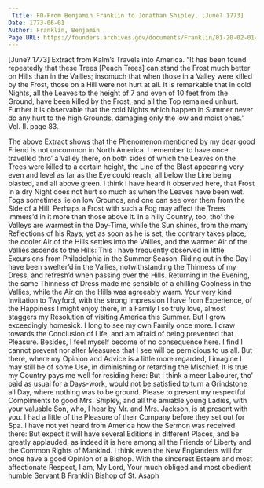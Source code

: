 ```yaml
---
 Title: FO-From Benjamin Franklin to Jonathan Shipley, [June? 1773]
Date: 1773-06-01
Author: Franklin, Benjamin
Page URL: https://founders.archives.gov/documents/Franklin/01-20-02-0148
---
```


[June? 1773]
Extract from Kalm’s Travels into America.
“It has been found repeatedly that these Trees [Peach Trees] can stand the Frost much better on Hills than in the Vallies; insomuch that when those in a Valley were killed by the Frost, those on a Hill were not hurt at all. It is remarkable that in cold Nights, all the Leaves to the height of 7 and even of 10 feet from the Ground, have been killed by the Frost, and all the Top remained unhurt. Further it is observable that the cold Nights which happen in Summer never do any hurt to the high Grounds, damaging only the low and moist ones.” Vol. II. page 83.

The above Extract shows that the Phenomenon mentioned by my dear good Friend is not uncommon in North America. I remember to have once travelled thro’ a Valley there, on both sides of which the Leaves on the Trees were killed to a certain height, the Line of the Blast appearing very even and level as far as the Eye could reach, all below the Line being blasted, and all above green. I think I have heard it observed here, that Frost in a dry Night does not hurt so much as when the Leaves have been wet. Fogs sometimes lie on low Grounds, and one can see over them from the Side of a Hill. Perhaps a Frost with such a Fog may affect the Trees immers’d in it more than those above it. In a hilly Country, too, tho’ the Valleys are warmest in the Day-Time, while the Sun shines, from the many Reflections of his Rays; yet as soon as he is set, the contrary takes place; the cooler Air of the Hills settles into the Vallies, and the warmer Air of the Vallies ascends to the Hills: This I have frequently observed in little Excursions from Philadelphia in the Summer Season. Riding out in the Day I have been swelter’d in the Vallies, notwithstanding the Thinness of my Dress, and refresh’d when passing over the Hills. Returning in the Evening, the same Thinness of Dress made me sensible of a chilling Coolness in the Vallies, while the Air on the Hills was agreeably warm.
Your very kind Invitation to Twyford, with the strong Impression I have from Experience, of the Happiness I might enjoy there, in a Family I so truly love, almost staggers my Resolution of visiting America this Summer. But I grow exceedingly homesick. I long to see my own Family once more. I draw towards the Conclusion of Life, and am afraid of being prevented that Pleasure. Besides, I feel myself become of no consequence here. I find I cannot prevent nor alter Measures that I see will be pernicious to us all. But there, where my Opinion and Advice is a little more regarded, I imagine I may still be of some Use, in diminishing or retarding the Mischief. It is true my Country pays me well for residing here: But I think a meer Labourer, tho’ paid as usual for a Days-work, would not be satisfied to turn a Grindstone all Day, where nothing was to be ground.
Please to present my respectful Compliments to good Mrs. Shipley, and all the amiable young Ladies, with your valuable Son, who, I hear by Mr. and Mrs. Jackson, is at present with you. I had a little of the Pleasure of their Company before they set out for Spa.
I have not yet heard from America how the Sermon was received there: But expect it will have several Editions in different Places, and be greatly applauded, as indeed it is here among all the Friends of Liberty and the Common Rights of Mankind. I think even the New Englanders will for once have a good Opinion of a Bishop. With the sincerest Esteem and most affectionate Respect, I am, My Lord, Your much obliged and most obedient humble Servant
B Franklin
Bishop of St. Asaph

